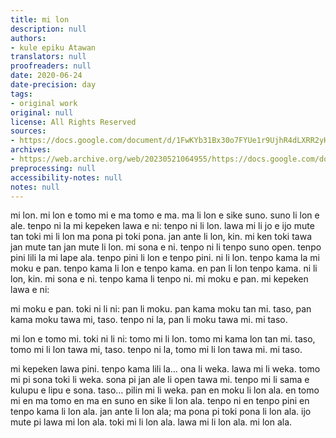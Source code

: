 ```yaml
---
title: mi lon
description: null
authors:
- kule epiku Atawan
translators: null
proofreaders: null
date: 2020-06-24
date-precision: day
tags:
- original work
original: null
license: All Rights Reserved
sources:
- https://docs.google.com/document/d/1FwKYb31Bx30o7FYUe1r9UjhR4dLXRR2yHNDJS7JBoV4/edit
archives:
- https://web.archive.org/web/20230521064955/https://docs.google.com/document/d/1FwKYb31Bx30o7FYUe1r9UjhR4dLXRR2yHNDJS7JBoV4/edit
preprocessing: null
accessibility-notes: null
notes: null
---
```


mi lon. mi lon e tomo mi e ma tomo e ma. ma li lon e sike suno. suno li lon e ale. tenpo ni la mi kepeken lawa e ni: tenpo ni li lon. lawa mi li jo e ijo mute tan toki mi li lon ma pona pi toki pona. jan ante li lon, kin. mi ken toki tawa jan mute tan jan mute li lon. mi sona e ni.
tenpo ni li tenpo suno open. tenpo pini lili la mi lape ala. tenpo pini li lon e tenpo pini. ni li lon. tenpo kama la mi moku e pan. tenpo kama li lon e tenpo kama. en pan li lon tenpo kama. ni li lon, kin. mi sona e ni.
tenpo kama li tenpo ni. mi moku e pan. mi kepeken lawa e ni: 

mi moku e pan. toki ni li ni: pan li moku. pan kama moku tan mi. taso, pan kama moku tawa mi, taso. tenpo ni la, pan li moku tawa mi. mi taso.

mi lon e tomo mi. toki ni li ni: tomo mi li lon. tomo mi kama lon tan mi. taso, tomo mi li lon tawa mi, taso. tenpo ni la, tomo mi li lon tawa mi. mi taso.

mi kepeken lawa pini. tenpo kama lili la… ona li weka. lawa mi li weka. tomo mi pi sona toki li weka. sona pi jan ale li open tawa mi. tenpo mi li sama e kulupu e lipu e sona. taso… pilin mi li weka. pan en moku li lon ala. en tomo mi en ma tomo en ma en suno en sike li lon ala. tenpo ni en tenpo pini en tenpo kama li lon ala. jan ante li lon ala; ma pona pi toki pona li lon ala. ijo mute pi lawa mi lon ala. toki mi li lon ala. lawa mi li lon ala. mi lon ala.